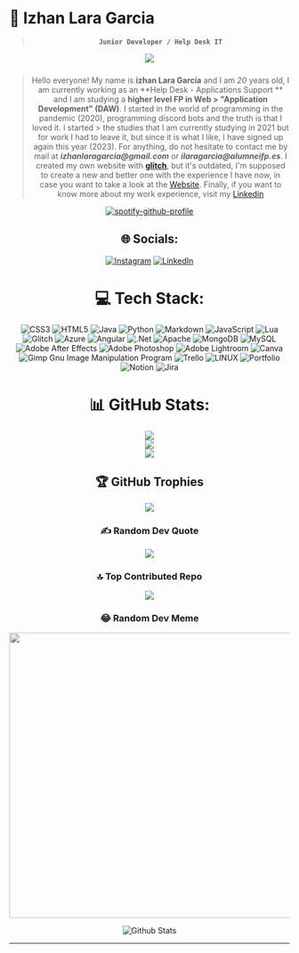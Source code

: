 # :milky_way: Izhan Lara Garcia

<div align=center>

> **``` Junior Developer / Help Desk IT ```**

[![](https://visitcount.itsvg.in/api?id=izhanlaraagarcia&icon=1&color=12)](https://visitcount.itsvg.in)

###

> Hello everyone! My name is **izhan Lara García** and I am _20_ years old, I am currently working as an **Help Desk - Applications Support
** and I am studying a **higher level FP in Web > "Application Development" (DAW)**. I started in the world of programming in the pandemic (2020), programming discord bots and the truth is that I loved it. I started > the studies that I am currently studying in 2021 but for work I had to leave it, but since it is what I like, I have signed up again this year (2023).
> For anything, do not hesitate to contact me by mail at **_izhanlaragarcia@gmail.com_** or **_ilaragarcia@alumneifp.es_**. I created my own website with **<a href="https://glitch.com/">glitch</a>**, but  it's outdated, I'm supposed to create a new and better one with the experience I have now, in case you want to take a look at the <a href="https://izhanl8.glitch.me">Website</a>. 
> Finally, if you want to know more about my work experience, visit my <a href="https://www.linkedin.com/in/izhan-lara-garc%C3%ADa//">Linkedin</a>

[![spotify-github-profile](https://spotify-github-profile.vercel.app/api/view?uid=8j4rwqfh0aarz6844vtbb5hq0&cover_image=true&theme=novatorem&show_offline=true&background_color=000000&interchange=true&bar_color=9621e4&bar_color_cover=true)](https://spotify-github-profile.vercel.app/api/view?uid=8j4rwqfh0aarz6844vtbb5hq0&redirect=true)

## 🌐 Socials:
[![Instagram](https://img.shields.io/badge/Instagram-%23E4405F.svg?logo=Instagram&logoColor=white)](https://instagram.com/izhan.rider) [![LinkedIn](https://img.shields.io/badge/LinkedIn-%230077B5.svg?logo=linkedin&logoColor=white)](https://www.linkedin.com/in/izhan-lara-garc%C3%ADa/)




# 💻 Tech Stack:
![CSS3](https://img.shields.io/badge/css3-%231572B6.svg?style=flat&logo=css3&logoColor=white) ![HTML5](https://img.shields.io/badge/html5-%23E34F26.svg?style=flat&logo=html5&logoColor=white) ![Java](https://img.shields.io/badge/java-%23ED8B00.svg?style=flat&logo=java&logoColor=white) ![Python](https://img.shields.io/badge/python-3670A0?style=flat&logo=python&logoColor=ffdd54) ![Markdown](https://img.shields.io/badge/markdown-%23000000.svg?style=flat&logo=markdown&logoColor=white) ![JavaScript](https://img.shields.io/badge/javascript-%23323330.svg?style=flat&logo=javascript&logoColor=%23F7DF1E) ![Lua](https://img.shields.io/badge/lua-%232C2D72.svg?style=flat&logo=lua&logoColor=white) ![Glitch](https://img.shields.io/badge/glitch-%233333FF.svg?style=flat&logo=glitch&logoColor=white) ![Azure](https://img.shields.io/badge/azure-%230072C6.svg?style=flat&logo=azure-devops&logoColor=white) ![Angular](https://img.shields.io/badge/angular-%23DD0031.svg?style=flat&logo=angular&logoColor=white) ![.Net](https://img.shields.io/badge/.NET-5C2D91?style=flat&logo=.net&logoColor=white) ![Apache](https://img.shields.io/badge/apache-%23D42029.svg?style=flat&logo=apache&logoColor=white) ![MongoDB](https://img.shields.io/badge/MongoDB-%234ea94b.svg?style=flat&logo=mongodb&logoColor=white) ![MySQL](https://img.shields.io/badge/mysql-%2300f.svg?style=flat&logo=mysql&logoColor=white) ![Adobe After Effects](https://img.shields.io/badge/Adobe%20After%20Effects-9999FF.svg?style=flat&logo=Adobe%20After%20Effects&logoColor=white) ![Adobe Photoshop](https://img.shields.io/badge/adobephotoshop-%2331A8FF.svg?style=flat&logo=adobephotoshop&logoColor=white) ![Adobe Lightroom](https://img.shields.io/badge/Adobe%20Lightroom-31A8FF.svg?style=flat&logo=Adobe%20Lightroom&logoColor=white) ![Canva](https://img.shields.io/badge/Canva-%2300C4CC.svg?style=flat&logo=Canva&logoColor=white) ![Gimp Gnu Image Manipulation Program](https://img.shields.io/badge/Gimp-657D8B?style=flat&logo=gimp&logoColor=FFFFFF) ![Trello](https://img.shields.io/badge/Trello-%23026AA7.svg?style=flat&logo=Trello&logoColor=white) ![LINUX](https://img.shields.io/badge/Linux-FCC624?style=flat&logo=linux&logoColor=black) ![Portfolio](https://img.shields.io/badge/Portfolio-%23000000.svg?style=flat&logo=firefox&logoColor=#FF7139) ![Notion](https://img.shields.io/badge/Notion-%23000000.svg?style=flat&logo=notion&logoColor=white) ![Jira](https://img.shields.io/badge/jira-%230A0FFF.svg?style=flat&logo=jira&logoColor=white)
# 📊 GitHub Stats:
![](https://github-readme-stats.vercel.app/api?username=izhanlaraagarcia&theme=dark&hide_border=false&include_all_commits=true&count_private=true)<br/>
![](https://github-readme-streak-stats.herokuapp.com/?user=izhanlaraagarcia&theme=dark&hide_border=false)<br/>
![](https://github-readme-stats.vercel.app/api/top-langs/?username=izhanlaraagarcia&theme=dark&hide_border=false&include_all_commits=true&count_private=true&layout=compact)

## 🏆 GitHub Trophies
![](https://github-profile-trophy.vercel.app/?username=izhanlaraagarcia&theme=darkhub&no-frame=false&no-bg=false&margin-w=4)

### ✍️ Random Dev Quote
![](https://quotes-github-readme.vercel.app/api?type=horizontal&theme=dark)

### 🔝 Top Contributed Repo
![](https://github-contributor-stats.vercel.app/api?username=izhanlaraagarcia&limit=5&theme=dark&combine_all_yearly_contributions=true)

### 😂 Random Dev Meme
<img src="https://rm.up.railway.app/" width="512px"/>
</div>


<p align="center">
        <img src="https://raw.githubusercontent.com/mayhemantt/mayhemantt/Update/svg/Bottom.svg" alt="Github Stats" />
</p>

---

<!-- Proudly created with GPRM ( https://gprm.itsvg.in ) -->
